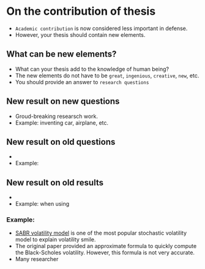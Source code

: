 # On the contribution of thesis

* `Academic contribution` is now considered less important in defense.
* However, your thesis should contain new elements. 

## What can be new elements?
* What can your thesis add to the knowledge of human being?
* The new elements do not have to be `great`, `ingenious`, `creative`, `new`, etc. 
* You should provide an answer to `research questions`

## New result on new questions
* Groud-breaking researsch work. 
* Example: inventing car, airplane, etc.

## New result on old questions
* 
* Example: 


## New result on old results
* 
* Example: when using 

### Example:
* [SABR volatility model](https://en.wikipedia.org/wiki/SABR_volatility_model) is one of the most popular stochastic volatility model to explain volatility smile.
* The original paper provided an approximate formula to quickly compute the Black-Scholes volatility. However, this formula is not very accurate.
* Many researcher

